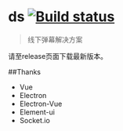 # ds [![Build status](https://ci.appveyor.com/api/projects/status/h667x6xu840mau7s?svg=true)](https://ci.appveyor.com/project/xudaashuai/ds)


> 线下弹幕解决方案

请至release页面下载最新版本。

##Thanks
- Vue
- Electron
- Electron-Vue
- Element-ui
- Socket.io
